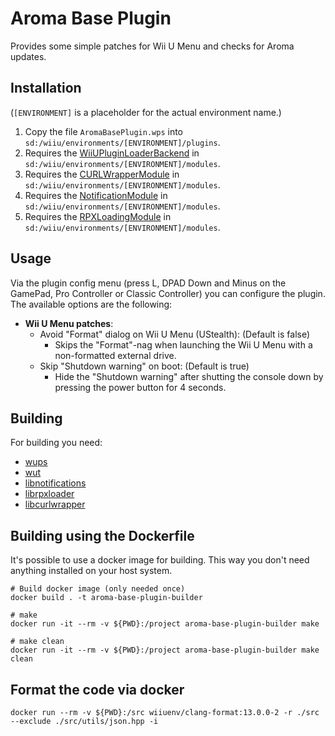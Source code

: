 # Aroma Base Plugin

Provides some simple patches for Wii U Menu and checks for Aroma updates.

## Installation

(`[ENVIRONMENT]` is a placeholder for the actual environment name.)

1. Copy the file `AromaBasePlugin.wps` into `sd:/wiiu/environments/[ENVIRONMENT]/plugins`.
2. Requires the [WiiUPluginLoaderBackend](https://github.com/wiiu-env/WiiUPluginLoaderBackend) in `sd:/wiiu/environments/[ENVIRONMENT]/modules`.
3. Requires the [CURLWrapperModule](https://github.com/wiiu-env/CURLWrapperModule) in `sd:/wiiu/environments/[ENVIRONMENT]/modules`.
4. Requires the [NotificationModule](https://github.com/wiiu-env/NotificationModule) in `sd:/wiiu/environments/[ENVIRONMENT]/modules`.
5. Requires the [RPXLoadingModule](https://github.com/wiiu-env/RPXLoadingModule) in `sd:/wiiu/environments/[ENVIRONMENT]/modules`.

## Usage

Via the plugin config menu (press L, DPAD Down and Minus on the GamePad, Pro Controller or Classic Controller) you can configure the plugin. The available options are the following:
- **Wii U Menu patches**:
    - Avoid "Format" dialog on Wii U Menu (UStealth): (Default is false)
        - Skips the "Format"-nag when launching the Wii U Menu with a non-formatted external drive.
    - Skip "Shutdown warning" on boot: (Default is true)
      - Hide the "Shutdown warning" after shutting the console down by pressing the power button for 4 seconds.

## Building

For building you need:
- [wups](https://github.com/wiiu-env/WiiUPluginSystem)
- [wut](https://github.com/decaf-emu/wut)
- [libnotifications](https://github.com/wiiu-env/libnotifications)
- [librpxloader](https://github.com/wiiu-env/librpxloader)
- [libcurlwrapper](https://github.com/wiiu-env/libcurlwrapper)

## Building using the Dockerfile

It's possible to use a docker image for building. This way you don't need anything installed on your host system.

```
# Build docker image (only needed once)
docker build . -t aroma-base-plugin-builder

# make 
docker run -it --rm -v ${PWD}:/project aroma-base-plugin-builder make

# make clean
docker run -it --rm -v ${PWD}:/project aroma-base-plugin-builder make clean
```

## Format the code via docker

`docker run --rm -v ${PWD}:/src wiiuenv/clang-format:13.0.0-2 -r ./src --exclude ./src/utils/json.hpp -i`
